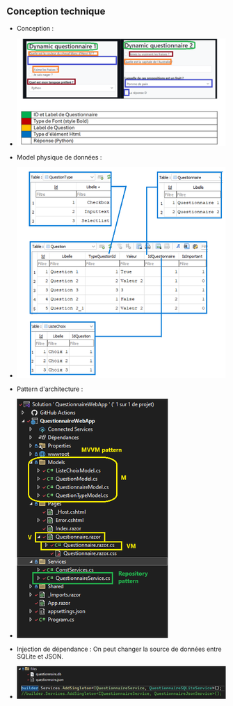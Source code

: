 ## Conception technique
 - Conception :
 -  ![](./images/conception.png)

 - Model physique de données :
 -  ![](./images/mpd.png)

- Pattern d'architecture :
-  ![](./images/Pattern.png)
 
 - Injection de dépendance : On peut changer la source de données entre SQLite et JSON.
 -  ![](./images/Injection.png)
